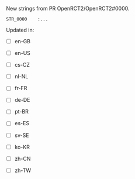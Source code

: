 New strings from PR OpenRCT2/OpenRCT2#0000.

```
STR_0000    :...
```

Updated in:
- [ ] en-GB
- [ ] en-US
- [ ] cs-CZ
- [ ] nl-NL
- [ ] fr-FR
- [ ] de-DE
- [ ] pt-BR
- [ ] es-ES
- [ ] sv-SE
- [ ] ko-KR
- [ ] zh-CN
- [ ] zh-TW

